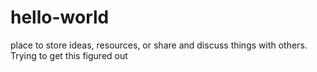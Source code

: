 # hello-world
place to store ideas, resources, or share and discuss things with others.
Trying to get this figured out
